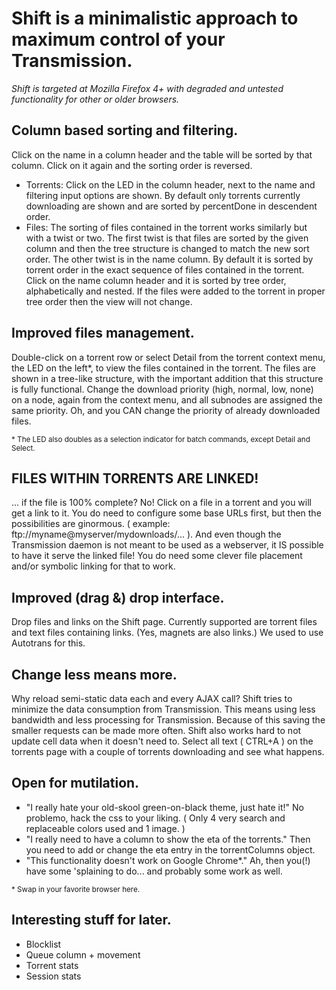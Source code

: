 Shift is a minimalistic approach to maximum control of your Transmission.
=====

*Shift is targeted at Mozilla Firefox 4+ with degraded and untested functionality for other or older browsers.*

## Column based sorting and filtering.

Click on the name in a column header and the table will be sorted by that column. Click on it again and the sorting order is reversed.

* Torrents:
Click on the LED in the column header, next to the name and filtering input options are shown. By default only torrents currently downloading are shown and are sorted by percentDone in descendent order.
* Files:
The sorting of files contained in the torrent works similarly but with a twist or two. The first twist is that files are sorted by the given column and then the tree structure is changed to match the new sort order. The other twist is in the name column. By default it is sorted by torrent order in the exact sequence of files contained in the torrent. Click on the name column header and it is sorted by tree order, alphabetically and nested. If the files were added to the torrent in proper tree order then the view will not change.

## Improved files management.

Double-click on a torrent row or select Detail from the torrent context menu, the LED on the left\*, to view the files contained in the torrent. The files are shown in a tree-like structure, with the important addition that this structure is fully functional. Change the download priority (high, normal, low, none) on a node, again from the context menu, and all subnodes are assigned the same priority. Oh, and you CAN change the priority of already downloaded files.

<sup>\* The LED also doubles as a selection indicator for batch commands, except Detail and Select.</sup>

## FILES WITHIN TORRENTS ARE LINKED!

... if the file is 100% complete? No! Click on a file in a torrent and you will get a link to it. You do need to configure some base URLs first, but then the possibilities are ginormous. ( example: ftp://myname@myserver/mydownloads/... ). And even though the Transmission daemon is not meant to be used as a webserver, it IS possible to have it serve the linked file! You do need some clever file placement and/or symbolic linking for that to work.

## Improved (drag &) drop interface.

Drop files and links on the Shift page. Currently supported are torrent files and text files containing links. (Yes, magnets are also links.) We used to use Autotrans for this.

## Change less means more.

Why reload semi-static data each and every AJAX call? Shift tries to minimize the data consumption from Transmission. This means using less bandwidth and less processing for Transmission. Because of this saving the smaller requests can be made more often. Shift also works hard to not update cell data when it doesn't need to. Select all text ( CTRL+A ) on the torrents page with a couple of torrents downloading and see what happens.

## Open for mutilation.

* "I really hate your old-skool green-on-black theme, just hate it!" No problemo, hack the css to your liking. ( Only 4 very search and replaceable colors used and 1 image. )
* "I really need to have a column to show the eta of the torrents." Then you need to add or change the eta entry in the torrentColumns object.
* "This functionality doesn't work on Google Chrome\*." Ah, then you(!) have some 'splaining to do... and probably some work as well.

<sup>\* Swap in your favorite browser here.</sup>

## Interesting stuff for later.

* Blocklist
* Queue column + movement
* Torrent stats
* Session stats
